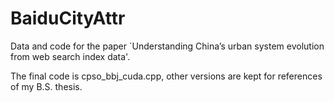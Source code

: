 # BaiduCityAttr
Data and code for the paper `Understanding China’s urban system evolution from web search index data'.

The final code is cpso_bbj_cuda.cpp, other versions are kept for references of my B.S. thesis.
